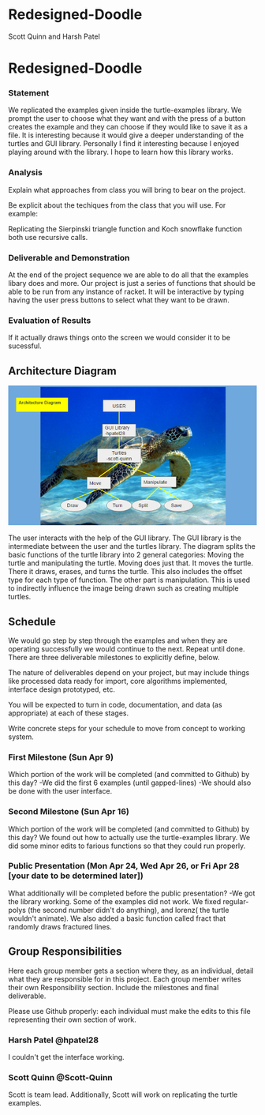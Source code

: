 # Redesigned-Doodle
 Scott Quinn and Harsh Patel
# Redesigned-Doodle

### Statement

We  replicated the examples given inside the turtle-examples library. We prompt the user to choose what they want and with the press of a button creates the example and they can choose if they would like to save it as a file. It is interesting because it would give a deeper understanding of the turtles and GUI library. Personally I find it interesting because I enjoyed playing around with the library. I hope to learn how this library works. 

### Analysis
Explain what approaches from class you will bring to bear on the project.

Be explicit about the techiques from the class that you will use. For example:

Replicating the Sierpinski triangle function and Koch snowflake function both use recursive calls.


### Deliverable and Demonstration

At the end of the project sequence we are able to do all that the examples libary does and more.
Our project is just a series of functions that should be able to be run from any instance of racket.
It will be interactive by typing having the user press buttons to select what they want to be drawn.

### Evaluation of Results

If it actually draws things onto the screen we would consider it to be sucessful.

## Architecture Diagram
![ADF](/ADF.png?raw=true"ADF")

The user interacts with the help of the GUI library. The GUI library is the intermediate between the user and the turtles library.
The diagram splits the basic functions of the turtle library into 2 general categories: Moving the turtle and manipulating the turtle. Moving does just that. It moves the turtle. There it draws, erases, and turns the turtle. This also includes the offset type for each type of function. The other part is manipulation. This is used to indirectly influence the image being drawn such as creating multiple turtles. 

## Schedule
We would go step by step through the examples and when they are operating successfully we would continue to the next. Repeat until done.
There are three deliverable milestones to explicitly define, below.

The nature of deliverables depend on your project, but may include things like processed data ready for import, core algorithms implemented, interface design prototyped, etc. 

You will be expected to turn in code, documentation, and data (as appropriate) at each of these stages.

Write concrete steps for your schedule to move from concept to working system. 

### First Milestone (Sun Apr 9)
Which portion of the work will be completed (and committed to Github) by this day? 
-We did the first 6 examples (until gapped-lines)
-We should also be done with the user interface.

### Second Milestone (Sun Apr 16)
Which portion of the work will be completed (and committed to Github) by this day? 
We found out how to actually use the turtle-examples library. We did some minor edits to farious functions so that they could run properly.

### Public Presentation (Mon Apr 24, Wed Apr 26, or Fri Apr 28 [your date to be determined later])
What additionally will be completed before the public presentation?
-We got the library working. Some of the examples did not work. We  fixed regular-polys (the second number didn't do anything), and lorenz( the turtle wouldn't animate). We also added a basic function called fract that randomly draws fractured lines.

## Group Responsibilities
Here each group member gets a section where they, as an individual, detail what they are responsible for in this project. Each group member writes their own Responsibility section. Include the milestones and final deliverable.

Please use Github properly: each individual must make the edits to this file representing their own section of work.

### Harsh Patel @hpatel28
I couldn't get the interface working. 

### Scott Quinn @Scott-Quinn
Scott is team lead. Additionally, Scott will work on replicating the turtle examples.
